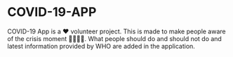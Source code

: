 # COVID-19-APP
COVID-19 App is a ❤ volunteer project. This is made to make people aware of the crisis moment 🤷‍♀️🤷‍♂️. What people should do and should not do and latest information provided by WHO are added in the application.
